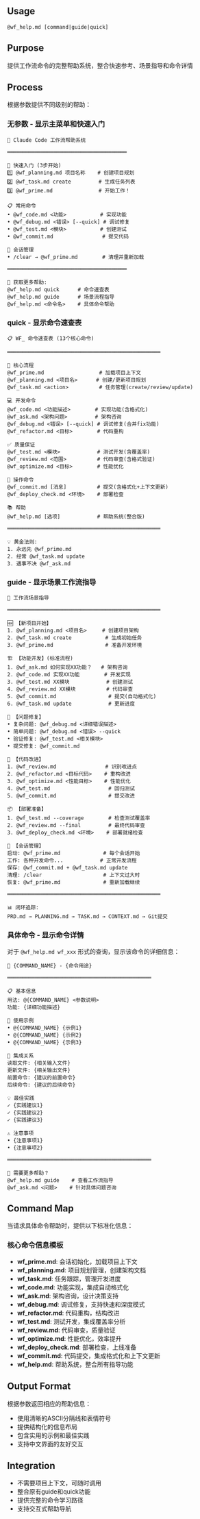 ## Usage
`@wf_help.md [command|guide|quick]`

## Purpose
提供工作流命令的完整帮助系统，整合快速参考、场景指导和命令详情

## Process
根据参数提供不同级别的帮助：

### 无参数 - 显示主菜单和快速入门
```
🚀 Claude Code 工作流帮助系统

═══════════════════════════════════════

🏁 快速入门 (3步开始)
1️⃣ @wf_planning.md 项目名称    # 创建项目规划
2️⃣ @wf_task.md create         # 生成任务列表  
3️⃣ @wf_prime.md               # 开始工作！

📋 常用命令
• @wf_code.md <功能>           # 实现功能
• @wf_debug.md <错误> [--quick] # 调试修复  
• @wf_test.md <模块>           # 创建测试
• @wf_commit.md                # 提交代码

🔄 会话管理
• /clear → @wf_prime.md        # 清理并重新加载

═══════════════════════════════════════

📖 获取更多帮助:
@wf_help.md quick      # 命令速查表
@wf_help.md guide      # 场景流程指导
@wf_help.md <命令名>    # 具体命令帮助
```

### quick - 显示命令速查表
```
📋 WF_ 命令速查表 (13个核心命令)

══════════════════════════════════════════════════

🔄 核心流程
@wf_prime.md                  # 加载项目上下文
@wf_planning.md <项目名>      # 创建/更新项目规划
@wf_task.md <action>          # 任务管理(create/review/update)

💻 开发命令  
@wf_code.md <功能描述>        # 实现功能(含格式化)
@wf_ask.md <架构问题>         # 架构咨询
@wf_debug.md <错误> [--quick] # 调试修复(合并fix功能)
@wf_refactor.md <目标>        # 代码重构

✅ 质量保证
@wf_test.md <模块>            # 测试开发(含覆盖率)
@wf_review.md <范围>          # 代码审查(含格式验证)
@wf_optimize.md <目标>        # 性能优化

🔧 操作命令
@wf_commit.md [消息]          # 提交(含格式化+上下文更新)
@wf_deploy_check.md <环境>    # 部署检查

📚 帮助
@wf_help.md [选项]            # 帮助系统(整合版)

══════════════════════════════════════════════════

💡 黄金法则:
1. 永远先 @wf_prime.md
2. 经常 @wf_task.md update  
3. 遇事不决 @wf_ask.md
```

### guide - 显示场景工作流指导
```
🔄 工作流场景指导

══════════════════════════════════════════════════

🆕 【新项目开始】
1. @wf_planning.md <项目名>     # 创建项目架构
2. @wf_task.md create           # 生成初始任务
3. @wf_prime.md                 # 准备开发环境

🏗️ 【功能开发】(标准流程)
1. @wf_ask.md 如何实现XX功能？   # 架构咨询
2. @wf_code.md 实现XX功能        # 开发实现  
3. @wf_test.md XX模块            # 创建测试
4. @wf_review.md XX模块          # 代码审查
5. @wf_commit.md                 # 提交(自动格式化)
6. @wf_task.md update            # 更新进度

🐛 【问题修复】
• 复杂问题: @wf_debug.md <详细错误描述>
• 简单问题: @wf_debug.md <错误> --quick  
• 验证修复: @wf_test.md <相关模块>
• 提交修复: @wf_commit.md

🔧 【代码改进】
1. @wf_review.md                # 识别改进点
2. @wf_refactor.md <目标代码>    # 重构改进
3. @wf_optimize.md <性能目标>    # 性能优化
4. @wf_test.md                   # 回归测试
5. @wf_commit.md                 # 提交改进

📦 【部署准备】
1. @wf_test.md --coverage        # 检查测试覆盖率
2. @wf_review.md --final         # 最终代码审查
3. @wf_deploy_check.md <环境>    # 部署就绪检查

💼 【会话管理】
启动: @wf_prime.md              # 每个会话开始
工作: 各种开发命令...            # 正常开发流程
保存: @wf_commit.md + @wf_task.md update
清理: /clear                    # 上下文过大时
恢复: @wf_prime.md              # 重新加载继续

══════════════════════════════════════════════════

📊 闭环追踪:
PRD.md → PLANNING.md → TASK.md → CONTEXT.md → Git提交
```

### 具体命令 - 显示命令详情
对于 `@wf_help.md wf_xxx` 形式的查询，显示该命令的详细信息：

```
📖 {COMMAND_NAME} - {命令用途}

═══════════════════════════════════════════════

📋 基本信息
用法: @{COMMAND_NAME} <参数说明>
功能: {详细功能描述}

🎯 使用示例  
• @{COMMAND_NAME} {示例1}
• @{COMMAND_NAME} {示例2} 
• @{COMMAND_NAME} {示例3}

🔗 集成关系
读取文件: {相关输入文件}
更新文件: {相关输出文件}  
前置命令: {建议的前置命令}
后续命令: {建议的后续命令}

💡 最佳实践
✓ {实践建议1}
✓ {实践建议2}
✓ {实践建议3}

⚠️ 注意事项
• {注意事项1}
• {注意事项2}

═══════════════════════════════════════════════

💬 需要更多帮助？
@wf_help.md guide    # 查看工作流指导
@wf_ask.md <问题>    # 针对具体问题咨询
```

## Command Map
当请求具体命令帮助时，提供以下标准化信息：

### 核心命令信息模板
- **wf_prime.md**: 会话初始化，加载项目上下文
- **wf_planning.md**: 项目规划管理，创建架构文档  
- **wf_task.md**: 任务跟踪，管理开发进度
- **wf_code.md**: 功能实现，集成自动格式化
- **wf_ask.md**: 架构咨询，设计决策支持
- **wf_debug.md**: 调试修复，支持快速和深度模式
- **wf_refactor.md**: 代码重构，结构改进
- **wf_test.md**: 测试开发，集成覆盖率分析
- **wf_review.md**: 代码审查，质量验证
- **wf_optimize.md**: 性能优化，效率提升
- **wf_deploy_check.md**: 部署检查，上线准备
- **wf_commit.md**: 代码提交，集成格式化和上下文更新
- **wf_help.md**: 帮助系统，整合所有指导功能

## Output Format
根据参数返回相应的帮助信息：
- 使用清晰的ASCII分隔线和表情符号
- 提供结构化的信息布局
- 包含实用的示例和最佳实践
- 支持中文界面的友好交互

## Integration
- 不需要项目上下文，可随时调用
- 整合原有guide和quick功能
- 提供完整的命令学习路径
- 支持交互式帮助导航